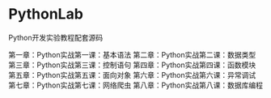 # PythonLab
Python开发实验教程配套源码

第一章：Python实战第一课：基本语法
第二章：Python实战第二课：数据类型
第三章：Python实战第三课：控制语句
第四章：Python实战第四课：函数模块
第五章：Python实战第五课：面向对象
第六章：Python实战第六课：异常调试
第七章：Python实战第七课：网络爬虫
第八章：Python实战第八课：数据库编程
